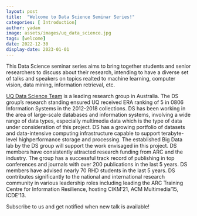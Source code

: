 ```yaml
---
layout: post
title:  "Welcome to Data Science Seminar Series!"
categories: [ Introduction]
author: yadan
image: assets/images/uq_data_science.jpg
tags: [welcome]
date: 2022-12-30
display-date: 2023-01-01
---
```

This Data Science seminar series aims to bring together students and senior researchers to discuss about their research, intending to have a diverse set of talks and speakers on topics realted to machine learning, computer vision, data mining, information retrieval, etc.

[UQ Data Science Team](https://itee.uq.edu.au/team/data-science-team) is a leading research group in Australia. The DS group’s research standing ensured UQ received ERA ranking of 5 in 0806 Information Systems in the 2012-2018 collections. DS has been working in the area of large-scale databases and information systems, involving a wide range of data types, especially multimedia data which is the type of data under consideration of this project. DS has a growing portfolio of datasets and data-intensive computing infrastructure capable to support terabyte-level highperformance storage and processing. The established Big Data lab by the DS group will support the work envisaged in this project. DS members have consistently attracted research funding from ARC and the industry. The group has a successful track record of publishing in top conferences and journals with over 200 publications in the last 5 years.
DS members have advised nearly 70 RHD students in the last 5 years. DS contributes significantly to the national and international research community in various leadership roles including leading the ARC Training Centre for Information Resilience, hosting CIKM’21, ACM Multimedia’15, ICDE’13.

Subscribe to us and get notified when new talk is available!